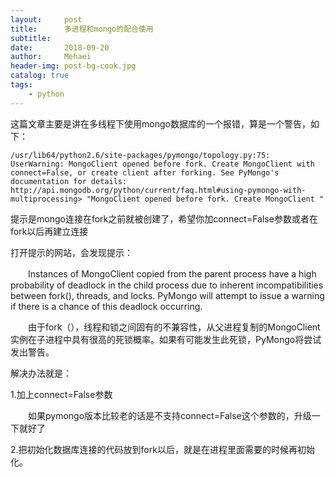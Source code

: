 ```yaml
---
layout:     post
title:      多进程和mongo的配合使用
subtitle:   
date:       2018-09-20
author:     Mehaei
header-img: post-bg-cook.jpg
catalog: true
tags:
    - python
---
```

这篇文章主要是讲在多线程下使用mongo数据库的一个报错，算是一个警告，如下：

`/usr/lib64/python2.6/site-packages/pymongo/topology.py:75: UserWarning: MongoClient opened before fork. Create MongoClient with connect=False, or create client after forking. See PyMongo's documentation for details: http://api.mongodb.org/python/current/faq.html#using-pymongo-with-multiprocessing> "MongoClient opened before fork. Create MongoClient "`

提示是mongo连接在fork之前就被创建了，希望你加connect=False参数或者在fork以后再建立连接

打开提示的网站，会发现提示：

　　Instances of MongoClient copied from the parent process have a high probability of deadlock in the child process due to inherent incompatibilities between fork(), threads, and locks. PyMongo will attempt to issue a warning if there is a chance of this deadlock occurring.

　　由于fork（），线程和锁之间固有的不兼容性，从父进程复制的MongoClient实例在子进程中具有很高的死锁概率。如果有可能发生此死锁，PyMongo将尝试发出警告。

解决办法就是：

1.加上connect=False参数

　　如果pymongo版本比较老的话是不支持connect=False这个参数的，升级一下就好了

2.把初始化数据库连接的代码放到fork以后，就是在进程里面需要的时候再初始化。

 
